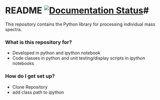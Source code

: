 # README [![Documentation Status](https://readthedocs.org/projects/pyims/badge/?version=latest)](http://pyims.readthedocs.org/en/latest/?badge=latest)#

This repository contains the Python library for processing individual mass spectra.

### What is this repository for? ###

* Developed in python and ipython notebook
* Code classes in python and unit testing/display scripts in ipython notebooks

### How do I get set up? ###

* Clone Repository
* add class path to ipython
